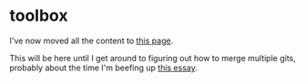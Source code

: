 # toolbox

I've now moved all the content to [this page](https://github.com/Phileosopher/toolbox).

This will be here until I get around to figuring out how to merge multiple gits, probably about the time I'm beefing up [this essay](https://trendless.tech/version-control/).
